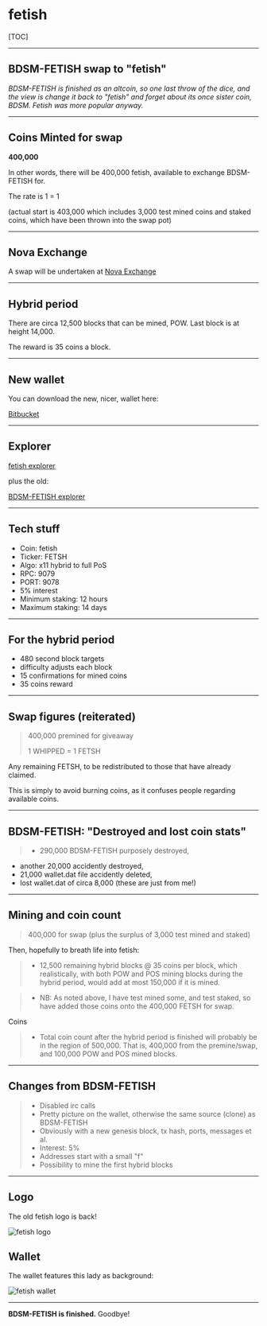 fetish
===================

[TOC]

----


BDSM-FETISH swap to "fetish"
-----

*BDSM-FETISH is finished as an altcoin, so one last throw of the dice, and the view is change it back to "fetish" and forget about its once sister coin, BDSM. Fetish was more popular anyway.*

----

Coins Minted for swap
-----

**400,000**

In other words, there will be 400,000 fetish, available to exchange BDSM-FETISH for.

The rate is 1 = 1

(actual start is 403,000 which includes 3,000 test mined coins and staked coins, which have been thrown into the swap pot)

-----

Nova Exchange
-----

A swap will be undertaken at [Nova Exchange](https://novaexchange.com)


-----

Hybrid period
-----

There are circa 12,500 blocks that can be mined, POW. Last block is at height 14,000. 

The reward is 35 coins a block.

-----



New wallet
-----

You can download the new, nicer, wallet here:


[Bitbucket](https://bitbucket.org/fetishx/fetish-qt/downloads/)




-----

Explorer
-----

[fetish explorer](http://explorer.fetishx.info:3001)


plus the old:


[BDSM-FETISH explorer](http://explorer.bdsm-fetish.net:3001)


-----

Tech stuff
-----

- Coin: fetish
- Ticker: FETSH
- Algo: x11 hybrid to full PoS
- RPC: 9079
- PORT: 9078
- 5% interest
- Minimum staking: 12 hours
- Maximum staking: 14 days

-----

For the hybrid period
-----

- 480 second block targets
- difficulty adjusts each block
- 15 confirmations for mined coins
- 35 coins reward


-----

Swap figures (reiterated)
-----

> 400,000 premined for giveaway
> 
> 
> 1 WHIPPED = 1 FETSH

Any remaining FETSH, to be redistributed to those that have already claimed.

This is simply to avoid burning coins, as it confuses people regarding available coins.

----

BDSM-FETISH: "Destroyed and lost coin stats"
-----

> - 290,000 BDSM-FETISH purposely destroyed,
- another 20,000 accidently destroyed,
- 21,000 wallet.dat file accidently deleted,
- lost wallet.dat of circa 8,000 (these are just from me!)


-----

Mining and coin count
-----
> 400,000 for swap (plus the surplus of 3,000 test mined and staked)
> 
Then, hopefully to breath life into fetish:


>- 12,500 remaining hybrid blocks @ 35 coins per block, which realistically, with both POW and POS mining blocks during the hybrid period, would add at most 150,000 if it is mined. 

>- NB: As noted above, I have test mined some, and test staked, so have added those coins onto the 400,000 FETSH for swap.
>

Coins

>- Total coin count after the hybrid period is finished will probably be in the region of 500,000. That is, 400,000 from the premine/swap, and 100,000 POW and POS mined blocks.

----

Changes from BDSM-FETISH
-----

> -  Disabled irc calls
> -  Pretty picture on the wallet, otherwise the same source (clone) as BDSM-FETISH
> -  Obviously with a new genesis block, tx hash, ports, messages et al.
> -  Interest: 5%
> -  Addresses start with a small "f"
> -  Possibility to mine the first hybrid blocks

-----

Logo
-----

The old fetish logo is back!


![fetish logo](https://cdn.pbrd.co/images/2Btfq8HE.png)


Wallet
-----


The wallet features this lady as background:


![fetish wallet](https://cdn.pbrd.co/images/2m1Y7QSkt.png)


-------

**BDSM-FETISH is finished.**
Goodbye!